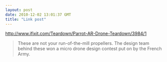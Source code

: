 ```yaml
---
layout: post
date: 2010-12-02 13:01:37 GMT
title: "Link post"
---
```

<http://www.ifixit.com/Teardown/Parrot-AR-Drone-Teardown/3984/1>

> These are not your run-of-the-mill propellers. The design team behind these won a micro drone design contest put on by the French Army.